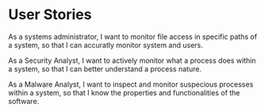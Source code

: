 # User Stories

As a systems administrator, I want to monitor file access in specific paths of a system, so that I can accuratly monitor system and users.

As a Security Analyst, I want to actively monitor what a process does within a system, so that I can better understand a process nature.

As a Malware Analyst, I want to inspect and monitor suspecious processes within a system, so that I know the properties and functionalities of the software.